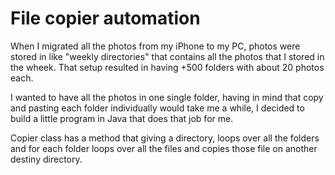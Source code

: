 # File copier automation

When I migrated all the photos from my iPhone to my PC, photos were stored in like "weekly directories" that contains all the photos that I stored in the wheek. That setup resulted in having +500 folders with about 20 photos each. 

I wanted to have all the photos in one single folder, having in mind that copy and pasting each folder individually would take me a while, I decided to build a little program in Java that does that job for me. 

Copier class has a method that giving a directory, loops over all the folders and for each folder loops over all the files and copies those file on another destiny directory.
